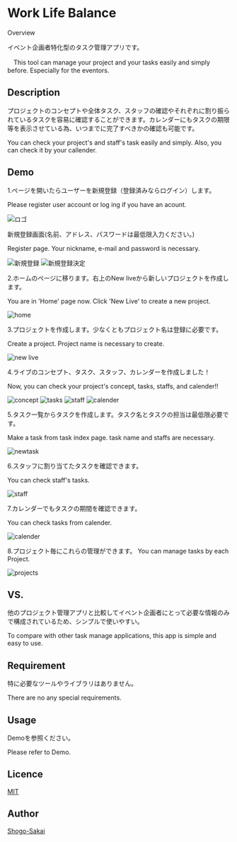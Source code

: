 Work Life Balance
====

Overview

イベント企画者特化型のタスク管理アプリです。

　This tool can manage your project and your tasks easily and simply before.
Especially for the eventors.

## Description

プロジェクトのコンセプトや全体タスク、スタッフの確認やそれぞれに割り振られているタスクを容易に確認することができます。カレンダーにもタスクの期限等を表示させている為、いつまでに完了すべきかの確認も可能です。
 
  You can check your project's and staff's task easily and simply. Also, you can check it by your callender.

## Demo

1.ページを開いたらユーザーを新規登録（登録済みならログイン）します。

Please register user account or log ing if you have an acount.

![ロゴ](https://ucc0bab9ae9f591b3816765201e8.previews.dropboxusercontent.com/p/thumb/AAhQzb-fbMpjMPxi7ByG9ztrhtqenW_aQ5HwMw9UtHxA2ilrbKL8YazwsnhaVe1jAnC24wsew52HlzSxeQf4hWscQU7pM3KDUKGNSIFIkG6NOSbigjeCAeKIcxnhEJdzaVzNnFUWPCtZhHQB9OR1np6vFFiClvnuIIsUtSJjiVB7BJlJUAoixm0Y1npX0kbfpTj8q9NQVR9ok7ayeJ066a74lzzo4eLYdc-0UCAdP_y6VlVUlOOBROpbXDvKRCINd7mMenzZejreVc0Q8xrTIGJhCdpirLl7Jh29ke3R5BLjMGgelPUT1j47rYYQ6-ooqRjUpSRTuWXZ4MD4_GiZymPoT7CxsviLec7WTURcCYvqqmAYekBOOfdIht06fzPk3m0axJhP_pNPVQzX_pFNxm_ijuRvS3hJZaG7W6FXuJYpWA/p.png)


新規登録画面(名前、アドレス、パスワードは最低限入力ください。)

Register page. Your nickname, e-mail and password is necessary.

![新規登録](https://uc3b8ed7fcc9e561a1e6b8ad56de.previews.dropboxusercontent.com/p/thumb/AAhQhNuneieTIsYUBAW6S3dZw1oMTx8nBJCfBRS8WDQ3w7vAzYpSCoQ4vRSozWmWun76tWp2WqR-UciYCDavhAtVrLB2zD_uc5NJchJg3_IDJui7vRE14hIebTRKYZ9QUsq_FIBLhGvYL2vEg6lwTB5Z8gfetx0V5THK7bFn2H-IiSJ3FYv2RlxzAxVCDMl-2leyRQaIuDv2VsqoKJo2VDVCmffXWzixLiCOp_6sEXuxrhKAPVAzItgUf-gOxu9o1-ezrK29Cb5_Wg6jQiA_8_g4e-pkjCQwldzApeOgZTnIBOyaO-zXvYhfntLXLM5VmWKjbgCoFNmLd_p7lz_KMrjx6XSQcJNQK8ke67VjCu9n3zKC5gRKcNkkmbuF6QuuG9qJmjTOPoPBpgY1dqpi68fttDDmstFN1lLw8SGrTfbkCw/p.png)
![新規登録決定](https://uc883a1fbec2fc4c6f4dc99c3e6e.previews.dropboxusercontent.com/p/thumb/AAhB1SD5OgC6Vn7MQs-qMfCZe3UUmJZUn2v9UjOZrr8mdJuMbdczK0_D_oarOfbnr-djn0b_CYUXzS393kZIK0DeRiVwFRo6h0xuuID7w47u6_Hwsat2fHwEWueglk1Z8d32U4eqyJPc_HMg5OcgPAdrmqUUkvelufFrJHXXLHroUNRVWLeExbTHBDktnm6pmV1aVvL-DTjGerC-OEB1zP1d8XZoFk65425-J__Hl2S6myzff8Yr2S7q36QWd_JO4v8ccSsWkHM3Mn0-_gpl_74b2KqkEcgYlRpVW2WlN6M_ITAHwmzBKux_ocXKOgRth68H7j-mPfx00ALeaubzRWLWVeau0RNbOwIk4nHPrWKRlnO_Zx3vmszR8qNlHkkNec9pHHh7SEluxk1tjde2W-bqT2iweceyAcnVzoundLWfMQ/p.png)


2.ホームのページに移ります。右上のNew liveから新しいプロジェクトを作成します。

You are in 'Home' page now. Click 'New Live' to create a new project.

![home](https://uc4c46955e66b65d9a6270a4fe72.previews.dropboxusercontent.com/p/thumb/AAj6o9nfrPfnVk1-E0DxfuTzwgLO2BS_2LtL9BScbOERu2mBMJoCdHxxb8hL_xdPaFNVpr4HR3CzDMwXfF5DK3a5eY0nKxWdZAU_HG0ak-B-kp3UBTYoJtQmtdwdbK5L3RSMJbbD3vUlEuXXEuJInzcDwRs_7wTqMkwXpLzTH0aQTxvrkROFv-XQY3dCqqIZbwcoFsCLm4AKD78k9QGprLaKWyxqfWgD-ipcA5ByFZ499SMhev14V7_3KoB8dSg1Y1Tx-svdAQ8n8BDIQU-U1wp0Om99eefy932B9z0M9rjhpEwxrDZuGydupUwLR6W5PBxxrAChx-cIdFWlxmLaBtJdj3QxeRMssz4Gawv9FRosGWh8FNWiCo-ltV-iTKwsgwEZfv2-xJ7bcUdvOPh8x8nSBQDr-99LVVs6jsy_eOjNsg/p.png)


3.プロジェクトを作成します。少なくともプロジェクト名は登録に必要です。

Create a project. Project name is necessary to create.

![new live](https://uc99289c4901f9c5efdcec20ad2f.previews.dropboxusercontent.com/p/thumb/AAjWpDQKR9hbF45lUIEIRNSLpf_3HKQLXOfND4eZAggws0107r6InsFy4JmVlExPCqfCT3HJFWnNbiXITRpZLehoP6lDK4-HDdttj1RKPBbpIu9TFDhqZCWNBWOnAvsEAcGqXy_W6m30byy_1OXFcj8j7mYDki6kwgletR9Xak8xOyG216sOOTAohdyW3XtKWYv1Yj3QxFKOta7AS9L5SJSrEwGuVBKGZHVOjav1XBqxIuCxcprPhGTzE094Z_gThM_HnlGaRBMPrCsgWetiHjdlEw726z_mJrJGYOak_af3I6du_-kqRKeeVcEYfgMoKURl-mhKQeYjW6jly35m4nHjs0DTaMuW-nvNY0lc36bIfLG2bV9s2cJBhGkT-gTpDI0mZ3WhBtOycDb4m9ZVVa6_A_fNGJMg85cZaglnFyZQyw/p.png)


4.ライブのコンセプト、タスク、スタッフ、カレンダーを作成しました！

Now, you can check your project's concept, tasks, staffs, and calender!!

![concept](https://ucfc585f66c3ff2cd6d2a2961753.previews.dropboxusercontent.com/p/thumb/AAgDMeKi7cWGmvUN76V7X2e33T-OpqaILFJNjEOdEikdXfnSsia5Hswqjc22QStvQXLmU5xkbzSK2LTarZ2I-f0rRu2mViH5qZCOKUWR9PmjJjxUUxTD_V5W_VEn9rgZv_w93ysBsmzmfDupM7pCT5duRvbSrMOMo3ylREdYiMJAc1DVcngtyC4vACKqfQ3Sdnh1AKfDVCJH9Oe1KMODvIESTaD6giyIAqpeDj4rtINEPPem-lUH0wDMm3NGp9QLdjT64WOhzBfvmizBIZsmLzfwBBeYVO1654fXxHbSlElBHElWJt8CzTsMexR2J6EPcjKdNIje0b-5Ng5cTU-gy_cRBNYxdkkLL8wIT6zOyAlIUUJ6aFw72EWuE5PaUGQMvVVhuo1GsBsvOWSN2lKcwa5AeuVdlyHqv57Jq44F84beGw/p.png)
![tasks](https://uc10c312a50415a858e25ad35bc7.previews.dropboxusercontent.com/p/thumb/AAjrmedwVNi8VqPt-6NwlyEjauNNoa1R3zaxUSoy-C1cXx1WgXvAZ0MUErUXYNf9Xhd-Dmep0FLSvnd2z7vIwMg2FjHkhHylVL_9nsfgSFQTmhSSFz4rc1FRcITEzavsVTUpvUyWxh5AKKFiB5YbwI78H97waX1ZypDhtH7yEPQ7tPwWuuxnbPPmShP3e5E8JC44n2mtmsNahsiI2cIT6vStIHXWkH7gXAVnYx8Z0Son9QYfkPKyrfUoakwAFykBdHCTkfGw_jqSyiB94dcCWzdN69--6sAOBZEzRvEmKwoTzZNmfovsj0YE36CMXCpHkAPigamiQ0oC7ABOOziXpGaeM_llnYyYp-gap8crJpHacrek6DJGfX843edjfOrVpui3zB6Uy0u9pmIonvIcI6hdJ1_vTkZOGXIxfep0zDqhYA/p.png)
![staff](https://uc40ee6e0a7266535ed930728471.previews.dropboxusercontent.com/p/thumb/AAjVXZUwlnunlR9EmAa0_V5cyqlH3pn1WjwqJDMR91rtB9huO0oyoIwtWFNBJ86bP4WpOZg6hrcZz6-_yMHqwQhbpTbiB6IFyGsBxd4m8Y0H1KP4jFOHHNijlofJJ_M04EJjuJk5s4nwi6XpT_wDMSu3BeV5dFszAjutN6gDp8LUznKiWMtm6JdkbxtTDK9E1NAoEZgNNnKbz-adnkC8RqqPA3cH3EA5vhgBVeMOQnjYoXPmPxgzObGgfsc3t0DwGO0fwC1LE3GIQ6_iz6_eavLmp39-k-3-d_4fXonA4ECw6kFi1Arj6OWq-XEa5RtkHDtwXmkZEbxl1KZ1DBsNLDtjO3U9JnBNfUG0vqlq9FYePcttu61apETJxxGJ7ovf5df_hhIeh199Fa2PwUAyoKV0Ke2njahwb5TuKk7v4qbtqw/p.png)
![calender](https://ucc863f1cb78fa180bf366fde31e.previews.dropboxusercontent.com/p/thumb/AAj0xMds1koHOWqgJFof-GWVhgCLoS0UvsJfTgQBzX-qL5-uVCh1ZsPHg0MDGKe2tfqUjEfJAyzd0jfM_ew87EESY5hgX6_C6W4w9uqHqlon5DG9rGIIicocrL-E6XqbNEikkhnA1ncBBqoeLmlPFTOVVuPaRAjt3sP3RmR0xy0yleIncX_ki2nANd2FNL9I8OnHRGRszDzGP_wbOQMIt8VRavC5fhxDSu65lsR5xgsRul9aRNMF1A9bxfHiXhO2Ath4pMbHd453OyBF5k2QNa1awZi16CFQP2h4MeqtpICqnJq11vvTnUmtYNIgUW47YgbR1E9IQmnRmjRBrVc0iNE5SeW7iozQbFUB7szAHJVav-Th-YvH8yF0yO64o_Cwr73dmB9KWRmk2JQ-qmE__UoIgrvQyAc7GQp3wjoIbpMyRQ/p.png)


5.タスク一覧からタスクを作成します。タスク名とタスクの担当は最低限必要です。

Make a task from task index page. task name and staffs are necessary.

![newtask](https://uc170fef871f605db329367b0514.previews.dropboxusercontent.com/p/thumb/AAgq9slnhHNrcr0OkIo2OF5YP390jVj7GeIYVjs2srRxMwSkz0tObH49T-ij0VGRy-GUXxCxeslD12xuwYrnes1MxCasxBzVxxZuSrCvcIc28m1o01nhdj2qAyiJgDSrWALq-tkN3egrKvg6LyGYawwcTFPvxlTFbYoVo-I4hQwtK6MajzV7LWLTzHJxIfsqGLaQNWBqfWCDN7N8cLRuQ_14jl60ueyfm40SvpxqI7wMyNhvskYCr3mYoxixQMIrBBcEx5kXr8tyuzb1dGXm2B-VUt4OS6BajoPaN0zGof-teprENEB_-AxoSQxf4XhuQX-An1eL6B4hzV69dkB1jPjvJf3wOLUWc0ae0WSxY6VsoEQVt_O2ysJnEWT9ytBEVHV2BmS8aen4ZVfA4S6wZ40gYfbXZcSn5EWVjogYkQ99LA/p.png)

6.スタッフに割り当てたタスクを確認できます。

You can check staff's tasks.

![staff](https://uc40ee6e0a7266535ed930728471.previews.dropboxusercontent.com/p/thumb/AAjVXZUwlnunlR9EmAa0_V5cyqlH3pn1WjwqJDMR91rtB9huO0oyoIwtWFNBJ86bP4WpOZg6hrcZz6-_yMHqwQhbpTbiB6IFyGsBxd4m8Y0H1KP4jFOHHNijlofJJ_M04EJjuJk5s4nwi6XpT_wDMSu3BeV5dFszAjutN6gDp8LUznKiWMtm6JdkbxtTDK9E1NAoEZgNNnKbz-adnkC8RqqPA3cH3EA5vhgBVeMOQnjYoXPmPxgzObGgfsc3t0DwGO0fwC1LE3GIQ6_iz6_eavLmp39-k-3-d_4fXonA4ECw6kFi1Arj6OWq-XEa5RtkHDtwXmkZEbxl1KZ1DBsNLDtjO3U9JnBNfUG0vqlq9FYePcttu61apETJxxGJ7ovf5df_hhIeh199Fa2PwUAyoKV0Ke2njahwb5TuKk7v4qbtqw/p.png)


7.カレンダーでもタスクの期間を確認できます。

You can check tasks from calender.

![calender](https://ucc863f1cb78fa180bf366fde31e.previews.dropboxusercontent.com/p/thumb/AAj0xMds1koHOWqgJFof-GWVhgCLoS0UvsJfTgQBzX-qL5-uVCh1ZsPHg0MDGKe2tfqUjEfJAyzd0jfM_ew87EESY5hgX6_C6W4w9uqHqlon5DG9rGIIicocrL-E6XqbNEikkhnA1ncBBqoeLmlPFTOVVuPaRAjt3sP3RmR0xy0yleIncX_ki2nANd2FNL9I8OnHRGRszDzGP_wbOQMIt8VRavC5fhxDSu65lsR5xgsRul9aRNMF1A9bxfHiXhO2Ath4pMbHd453OyBF5k2QNa1awZi16CFQP2h4MeqtpICqnJq11vvTnUmtYNIgUW47YgbR1E9IQmnRmjRBrVc0iNE5SeW7iozQbFUB7szAHJVav-Th-YvH8yF0yO64o_Cwr73dmB9KWRmk2JQ-qmE__UoIgrvQyAc7GQp3wjoIbpMyRQ/p.png)


8.プロジェクト毎にこれらの管理ができます。
You can manage tasks by each Project.

![projects](https://ucd74303a8d75cec579f516a2954.previews.dropboxusercontent.com/p/thumb/AAjuYLigUpfoWfbvDj8eX-DiiTM3a9SJFoxoKrUKYYrq-jEXQtGdce1TpGiPpCEh2H8mvE5oCMgS5b9e6qh9NVLtPWdjkXolPbkrGtdbA2htfoadKMBtuc0NhZ2brufEemJl4xYFtUMv5urdnjqVz05vs-vfwC0z5RZDBh5RGwWkLUXRfoxJnyTy2fUin-R5PoeeXrbqHy3cJum2iQ3J5hnjQ6w5xVYZ5ew71EcMZBh2SjdHJpn-ed1OVnGoZqCrPVC3H6xNxYcCZheGbxG5dLjYdCpuFPICFHXyBkZIu4LUKv1KCqfVckHw06QUEFLTLA02A9q1DVLtsw3dgZ7zjXEKCP2Z_3uNSOifkTzwTvtqwKkfFLZue2cpIMtfknbOPQIuklUcx6hUfYWkVK1dOrxlxJKbz-6CTYNu6xzfl9IkTQ/p.png)



## VS. 

他のプロジェクト管理アプリと比較してイベント企画者にとって必要な情報のみで構成されているため、シンプルで使いやすい。

To compare with other task manage applications, this app is simple and easy to use.


## Requirement

特に必要なツールやライブラリはありません。

There are no any special requirements.


## Usage

Demoを参照ください。

Please refer to Demo.


## Licence

[MIT](https://github.com/tcnksm/tool/blob/master/LICENCE)

## Author

[Shogo-Sakai](https://github.com/Shogo-Sakai)

